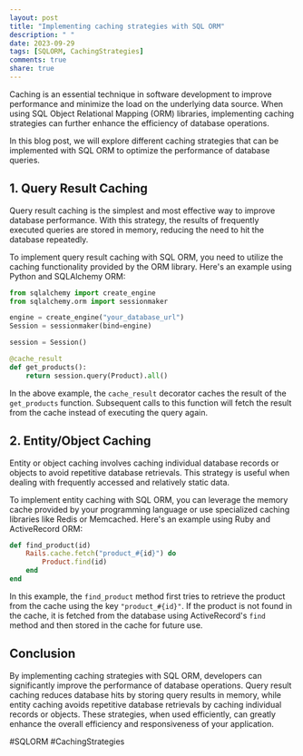 ```yaml
---
layout: post
title: "Implementing caching strategies with SQL ORM"
description: " "
date: 2023-09-29
tags: [SQLORM, CachingStrategies]
comments: true
share: true
---
```


Caching is an essential technique in software development to improve performance and minimize the load on the underlying data source. When using SQL Object Relational Mapping (ORM) libraries, implementing caching strategies can further enhance the efficiency of database operations.

In this blog post, we will explore different caching strategies that can be implemented with SQL ORM to optimize the performance of database queries.

## 1. Query Result Caching

Query result caching is the simplest and most effective way to improve database performance. With this strategy, the results of frequently executed queries are stored in memory, reducing the need to hit the database repeatedly.

To implement query result caching with SQL ORM, you need to utilize the caching functionality provided by the ORM library. Here's an example using Python and SQLAlchemy ORM:

```python
from sqlalchemy import create_engine
from sqlalchemy.orm import sessionmaker

engine = create_engine("your_database_url")
Session = sessionmaker(bind=engine)

session = Session()

@cache_result
def get_products():
    return session.query(Product).all()
```

In the above example, the `cache_result` decorator caches the result of the `get_products` function. Subsequent calls to this function will fetch the result from the cache instead of executing the query again.

## 2. Entity/Object Caching

Entity or object caching involves caching individual database records or objects to avoid repetitive database retrievals. This strategy is useful when dealing with frequently accessed and relatively static data.

To implement entity caching with SQL ORM, you can leverage the memory cache provided by your programming language or use specialized caching libraries like Redis or Memcached. Here's an example using Ruby and ActiveRecord ORM:

```ruby
def find_product(id)
    Rails.cache.fetch("product_#{id}") do
        Product.find(id)
    end
end
```

In this example, the `find_product` method first tries to retrieve the product from the cache using the key `"product_#{id}"`. If the product is not found in the cache, it is fetched from the database using ActiveRecord's `find` method and then stored in the cache for future use.

## Conclusion

By implementing caching strategies with SQL ORM, developers can significantly improve the performance of database operations. Query result caching reduces database hits by storing query results in memory, while entity caching avoids repetitive database retrievals by caching individual records or objects. These strategies, when used efficiently, can greatly enhance the overall efficiency and responsiveness of your application.

#SQLORM #CachingStrategies